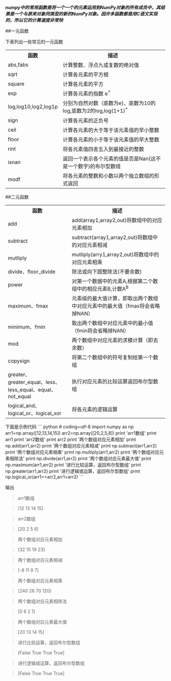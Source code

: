 ***numpy中的常用函数是将一个一个的元素运用到NumPy对象的所有成员中，其结果是一个与原来对象同类型的新的NumPy对象。因许多函数都是用C语文实现的，所以它的计算速度非常快***

##一元函数

下表列出一些常见的一元函数

<table class="altrowstable" id="alternatecolor">
<tr>
	<th>函数</th><th>描述</th
</tr>
<tr>
	<td>abs,fabs</td><td>计算整数、浮点九或复数的绝对值</td>
</tr>	
<tr>
	<td>sqrt</td><td>计算各元素的平方根</td>
</tr>	
<tr>
	<td>square</td><td>计算各元素的平方</td>
</tr>	
<tr>
	<td>exp</td><td>计算各元素的指数 e<SUP>*</SUP></td>
</tr>	
<tr>
	<td>log,log10,log2,log1p</td><td>分别为自然对数（底数为e)、底数为10的log,底数为2的log,log(1+1)<SUP>*</SUP></td>
</tr>	
<tr>
	<td>sign</td><td>计算各元素的正负号</td>
</tr>	
<tr>
	<td>ceil</td><td>计算各元素的大于等于该元素值的早小整数</td>
</tr>	
<tr>
	<td>floor</td><td>计算各元素的小于等于该元素值的早大整数</td>
</tr>	
<tr>
	<td>rint</td><td>将各元素值四舍五入到最接近的整数</td>
</tr>	
<tr>
	<td>isnan</td><td>返回一个表示各个元素的值是否是Nan(这不是一个数字)的布尔型数组</td>
</tr>	
<tr>
	<td>modf</td><td>将各元素的整数和小数以两个独立数组的形式返回</td>
</tr>	

</TABLE>
##二元函数
<table class="altrowstable" id="alternatecolor">
<tr>
	<th>函数</th><th>描述</th
</tr>
<tr>
	<td>add</td><td>add(array1,array2,out)将数组中的对应元素相加</td>
</tr>	
<tr>
	<td>subtract</td><td>subtract(array1,array2,out)将数组中的对应元素相减</td>
</tr>	
<tr>
	<td>mutliply</td><td>mutliply(arry1,array2,out)将数组中的对应元素相乘</td>
</tr>	
<tr>
	<td>divide、floor_divide</td><td>除法或向下圆整除法(不要余数)</td>
</tr>	
<tr>
	<td>power</td><td>对第一个数据中的元素A,根据第二个数组中的相应元素B,计数A<sup>B<sup></td>
</tr>	
<tr>
	<td>maximum、fmax</td><td>元素级的最大值计算，即取出两个数组中对应元素中的最大值（fmax将会省略掉NAN）</td>
</tr>	
<tr>
	<td>minimum、fmin</td><td>取出两个数组中对应元素中的最小值（fmin将会省略掉NAN）</td>
</tr>	
<tr>
	<td>mod</td><td>两个数组中对应元素的求模计算（即去余数）</td>
</tr>	
<tr>
	<td>copysign</td><td>将第二个数组中的符号复制给第一个数组</td>
</tr>	
<tr>
	<td>greater、greater_equal、less、less_equal、equal、not_equal</td><td>执行对应元素的比较运算返回布尔型数组</td>
</tr>	
<tr>
	<td>logical_and、logical_or、logical_xor</td><td>将各元素的逻辑运算</td>
</tr>	

</TABLE>
下面是示例代码
``` python
# coding=utf-8
import numpy as np
arr1=np.array([12,13,14,15])
arr2=np.array([20,2,5,8])
print 'arr1数组'
print arr1
print 'arr2数组'
print arr2
print '两个数组对应元素相加'
print np.add(arr1,arr2)
print '两个数组对应元素相减'
print np.subtract(arr1,arr2)
print '两个数组对应元素相乘'
print np.multiply(arr1,arr2)
print '两个数组对应元素相除法'
print np.divide(arr1,arr2)
print '两个数组对应元素最大值'
print np.maximum(arr1,arr2)
print '进行比较运算，返回布尔型数组'
print np.greater(arr1,arr2)
print '进行逻辑或运算，返回布尔型数组'
print np.logical_or(arr1==arr2,arr1>arr2)
```

输出

>arr1数组

>[12 13 14 15]

>arr2数组

>[20  2  5  8]

>两个数组对应元素相加

>[32 15 19 23]

>两个数组对应元素相减

>[-8 11  9  7]

>两个数组对应元素相乘

>[240  26  70 120]

>两个数组对应元素相除法

>[0 6 2 1]

>两个数组对应元素最大值

>[20 13 14 15]

>进行比较运算，返回布尔型数组

>[False  True  True  True]

>进行逻辑或运算，返回布尔型数组

>[False  True  True  True]

